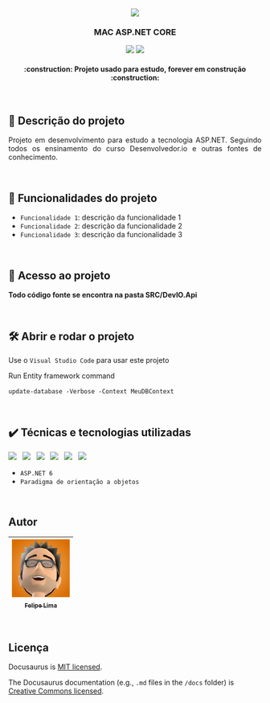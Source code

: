 
<h3 align="center">
  <img src="https://cdn.jsdelivr.net/gh/devicons/devicon/icons/dotnetcore/dotnetcore-original.svg" width="190" align="center" ><BR><BR>
  MAC ASP.NET CORE  
</h3>
<p align="center">
<img src="https://img.shields.io/badge/STATUS-EM%20DESENVOLVIMENTO-623697">
<img src="https://img.shields.io/badge/PROJECT%20VERSION-1.0.0-623697">
</p>

<h4 align="center"> 
    :construction:  Projeto usado para estudo, forever em construção  :construction:
</h4>

<BR>

## 📃 Descrição do projeto

<p align="justify">
 Projeto em desenvolvimento para estudo a tecnologia ASP.NET. Seguindo todos os ensinamento do curso Desenvolvedor.io e outras fontes de conhecimento.
</p>



<BR>

## :hammer: Funcionalidades do projeto

- `Funcionalidade 1`: descrição da funcionalidade 1
- `Funcionalidade 2`: descrição da funcionalidade 2
- `Funcionalidade 3`: descrição da funcionalidade 3

<BR>

## 📁 Acesso ao projeto

**Todo código fonte se encontra na pasta SRC/DevIO.Api**


<BR>


## 🛠️ Abrir e rodar o projeto

Use o ``Visual Studio Code`` para usar este projeto

Run Entity framework command
```
update-database -Verbose -Context MeuDBContext
```

<BR>

## ✔️ Técnicas e tecnologias utilizadas
<p align="justify">
<img width="90" src="https://cdn.jsdelivr.net/gh/devicons/devicon/icons/csharp/csharp-original.svg">
&nbsp;&nbsp;<img width="90"  src="https://cdn.jsdelivr.net/gh/devicons/devicon/icons/dotnetcore/dotnetcore-original.svg">
&nbsp;&nbsp;<img width="90" src="https://cdn.jsdelivr.net/gh/devicons/devicon/icons/git/git-original.svg">
&nbsp;&nbsp;<img width="90"  src="https://cdn.jsdelivr.net/gh/devicons/devicon/icons/visualstudio/visualstudio-plain.svg">
&nbsp;&nbsp;<img width="90" src="https://cdn.jsdelivr.net/gh/devicons/devicon/icons/vscode/vscode-original.svg">
&nbsp;&nbsp;<img width="90"  src="https://cdn.jsdelivr.net/gh/devicons/devicon/icons/azure/azure-original.svg">
</p>

- ``ASP.NET 6``
- ``Paradigma de orientação a objetos``

<BR>

## Autor

| [<img src="https://github.com/felip3fl/felip3fl/blob/main/Material/Nick/nick1.jpg?raw=true" width=115><br><sub>Felipe Lima</sub>](https://github.com/felip3fl) | 
| :---: 
  
<BR>

## Licença

Docusaurus is [MIT licensed](./LICENSE).

The Docusaurus documentation (e.g., `.md` files in the `/docs` folder) is [Creative Commons licensed](./LICENSE-docs).
